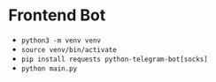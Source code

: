 # Frontend Bot

- `python3 -m venv venv`
- `source venv/bin/activate`
- `pip install requests python-telegram-bot[socks]`
- `python main.py`

